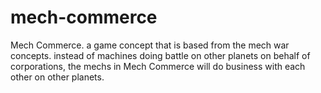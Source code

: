 # mech-commerce
Mech Commerce. a game concept that is based from the mech war concepts. instead of machines doing battle on other planets on behalf of corporations, the mechs in Mech Commerce will do business with each other on other planets.
